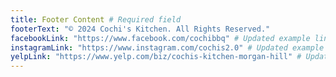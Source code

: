 ```yaml
---
title: Footer Content # Required field
footerText: "© 2024 Cochi's Kitchen. All Rights Reserved."
facebookLink: "https://www.facebook.com/cochibbq" # Updated example link
instagramLink: "https://www.instagram.com/cochis2.0" # Updated example link
yelpLink: "https://www.yelp.com/biz/cochis-kitchen-morgan-hill" # Updated example link
---
```

